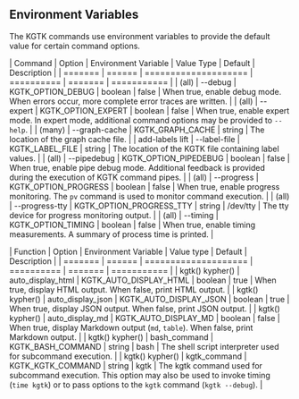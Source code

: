 ## Environment Variables

The KGTK commands use environment variables to provide the default value for
certain command options.

| Command | Option | Environment Variable | Value Type | Default | Description |
| ======= | ====== | ==================== | ========== | ======= | =========== |
| (all) | --debug | KGTK_OPTION_DEBUG | boolean | false | When true, enable debug mode. When errors occur, more complete error traces are written. |
| (all) | --expert | KGTK_OPTION_EXPERT | boolean | false | When true, enable expert mode.  In expert mode, additional command options may be provided to `--help`. |
| (many) | --graph-cache | KGTK_GRAPH_CACHE | string | The location of the graph cache file. |
| add-labels lift | --label-file | KGTK_LABEL_FILE | string | The location of the KGTK file containing label values. |
| (all) | --pipedebug | KGTK_OPTION_PIPEDEBUG | boolean | false | When true, enable pipe debug mode. Additional feedback is provided during the execution of  KGTK command pipes. |
| (all) | --progress | KGTK_OPTION_PROGRESS | boolean | false | When true, enable progress monitoring. The `pv` command is used to monitor command execution. |
| (all) | --progress-tty | KGTK_OPTION_PROGRESS_TTY | string | /dev/tty | The tty device for progress monitoring output. |
| (all) | --timing | KGTK_OPTION_TIMING | boolean | false | When true, enable timing measurements.  A summary of process time is printed. |

| Function | Option | Environment Variable | Value type | Default | Description |
| ======= | ====== | ==================== | ========== | ======= | =========== |
| kgtk() kypher() | auto_display_html | KGTK_AUTO_DISPLAY_HTML | boolean | true | When true, display HTML output.  When false, print HTML output. |
| kgtk() kypher() | auto_display_json | KGTK_AUTO_DISPLAY_JSON | boolean | true | When true, display JSON output.  When false, print JSON output. |
| kgtk() kypher() | auto_display_md | KGTK_AUTO_DISPLAY_MD | boolean | false | When true, display Markdown output (`md`, `table`).  When false, print Markdown output. |
| kgtk() kypher() | bash_command | KGTK_BASH_COMMAND | string | bash | The shell script interpreter used for subcommand execution. |
| kgtk() kypher() | kgtk_command | KGTK_KGTK_COMMAND | string | kgtk | The kgtk command used for subcommand execution. This option may also be used to invoke timing (`time kgtk`) or to pass options to the `kgtk` command (`kgtk --debug`). |
